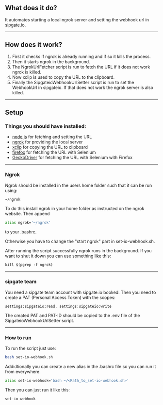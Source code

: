 ## What does it do?

It automates starting a local ngrok server and setting the webhook url in sipgate.io.

---

## How does it work?

1. First it checks if ngrok is already running and if so it kills the process.
2. Then it starts ngrok in the background.
3. The NgrokUrlFetcher script is run to fetch the URL if it does not work ngrok is killed.
4. Now xclip is used to copy the URL to the clipboard.
5. Finally the SipgateioWebhookUrlSetter script is run to set the WebhookUrl in sipgateio. If that does not work the ngrok server is also killed.

---

## Setup

### Things you should have installed:

- [node.js](https://nodejs.org/en/) for fetching and setting the URL
- [ngrok](https://ngrok.com/) for providing the local server
- [xclip](https://github.com/astrand/xclip) for copying the URL to clipboard
- [firefox](https://www.mozilla.org/en-US/firefox/new/) for fetching the URL with Selenium
- [GeckoDriver](https://github.com/mozilla/geckodriver) for fetching the URL with Selenium with Firefox

---

### Ngrok

Ngrok should be installed in the users home folder such that it can be run using:

```bash
~/ngrok
```
To do this install ngrok in your home folder as instructed on the ngrok website. Then append 
```bash
alias ngrok='~/ngrok'
```
to your .bashrc.

Otherwise you have to change the "start ngrok" part in set-io-webhook.sh.

After running the script successfully ngrok runs in the background. If you want to shut it down you can use something like this:

```
kill $(pgrep -f ngrok)
```

---

### sipgate team

You need a sipgate team account with sipgate.io booked. Then you need to create a PAT (Personal Access Token) with the scopes:

 ```settings:sipgateio:read, settings:sipgateio:write```

 The created PAT and PAT-ID should be copied to the .env file of the SipgateioWebhookUrlSetter script.

---

### How to run

To run the script just use:

```bash
bash set-io-webhook.sh
```

Addidtionally you can create a new alias in the .bashrc file so you can run it from everywhere.

```bash
alias set-io-webhook='bash ~/<Path_to_set-io-webhook.sh>'
```

Then you can just run it like this:

```bash
set-io-webhook
```
